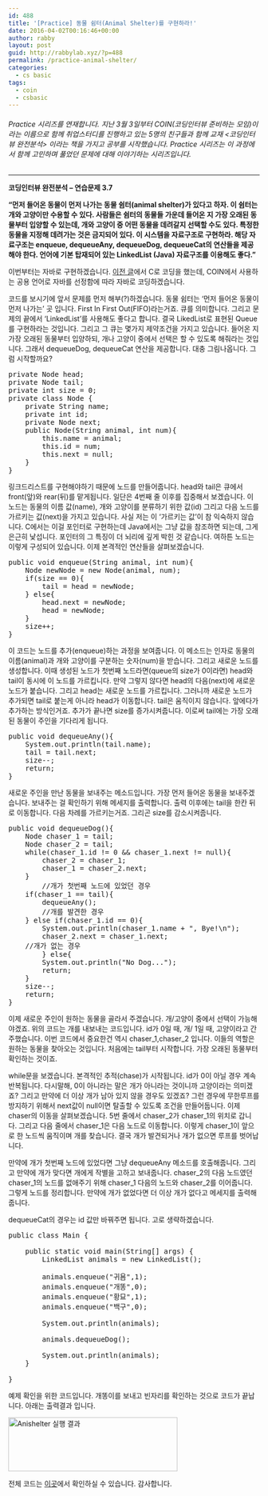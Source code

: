 ```yaml
---
id: 488
title: '[Practice] 동물 쉼터(Animal Shelter)를 구현하라!'
date: 2016-04-02T00:16:46+00:00
author: rabby
layout: post
guid: http://rabbylab.xyz/?p=488
permalink: /practice-animal-shelter/
categories:
  - cs basic
tags:
  - coin
  - csbasic
---
```

###### Practice 시리즈를 연재합니다. 지난 3월 3일부터 COIN(코딩인터뷰 준비하는 모임)이라는 이름으로 함께 취업스터디를 진행하고 있는 5명의 친구들과 함께 교재 <코딩인터뷰 완전분석> 이라는 책을 가지고 공부를 시작했습니다. Practice 시리즈는 이 과정에서 함께 고민하며 풀었던 문제에 대해 이야기하는 시리즈입니다.

* * *

**코딩인터뷰 완전분석 – 연습문제 3.7**

**“먼저 들어온 동물이 먼저 나가는 동물 쉼터(animal shelter)가 있다고 하자. 이 쉼터는 개와 고양이만 수용할 수 있다. 사람들은 쉼터의 동물들 가운데 들어온 지 가장 오래된 동물부터 입양할 수 있는데, 개와 고양이 중 어떤 동물을 데려갈지 선택할 수도 있다. 특정한 동물을 지정해 데려가는 것은 금지되어 있다. 이 시스템을 자료구조로 구현하라. 해당 자료구조는 enqueue, dequeueAny, dequeueDog, dequeueCat의 연산들을 제공해야 한다. 언어에 기본 탑재되어 있는 LinkedList (Java) 자료구조를 이용해도 좋다.”**

이번부터는 자바로 구현하겠습니다. [이전 글](http://rabbylab.xyz/practice-1/)에서 C로 코딩을 했는데, COIN에서 사용하는 공용 언어로 자바를 선정함에 따라 자바로 코딩하겠습니다.

코드를 보시기에 앞서 문제를 먼저 해부(?)하겠습니다. 동물 쉼터는 &#8216;먼저 들어온 동물이 먼저 나가는&#8217; 곳 입니다. First In First Out(FIFO)라는거죠. 큐를 의미합니다. 그리고 문제의 끝에서 &#8216;LinkedList&#8217;를 사용해도 좋다고 합니다. 결국 LikedList로 표현된 Queue를 구현하라는 것입니다. 그리고 그 큐는 몇가지 제약조건을 가지고 있습니다. 들어온 지 가장 오래된 동물부터 입양하되, 개나 고양이 중에서 선택은 할 수 있도록 해줘라는 것입니다. 그래서 dequeueDog, dequeueCat 연산을 제공합니다. 대충 그림나옵니다. 그럼 시작할까요?

<pre class="brush: plain; title: ; notranslate" title="">private Node head;
private Node tail;
private int size = 0;
private class Node {
	private String name;
	private int id;
	private Node next;
	public Node(String animal, int num){
		this.name = animal;
		this.id = num;
		this.next = null;
	}
}
</pre>

링크드리스트를 구현해야하기 때문에 노드를 만들어줍니다. head와 tail은 큐에서 front(앞)와 rear(뒤)를 맡게됩니다. 일단은 4번째 줄 이후를 집중해서 보겠습니다. 이 노드는 동물의 이름 값(name), 개와 고양이를 분류하기 위한 값(id) 그리고 다음 노드를 가르키는 값(next)을 가지고 있습니다. 사실 저는 이 &#8216;가르키는 값&#8217;이 참 익숙하지 않습니다. C에서는 이걸 포인터로 구현하는데 Java에서는 그냥 값을 참조하면 되는데, 그게 은근히 낯섭니다. 포인터의 그 특징이 더 뇌리에 깊게 박힌 것 같습니다. 여하튼 노드는 이렇게 구성되어 있습니다. 이제 본격적인 연산들을 살펴보겠습니다.

<pre class="brush: plain; title: ; notranslate" title="">public void enqueue(String animal, int num){
	Node newNode = new Node(animal, num);
	if(size == 0){
		tail = head = newNode;
	} else{
		head.next = newNode;
		head = newNode;
	}
	size++;
}
</pre>

이 코드는 노드를 추가(enqueue)하는 과정을 보여줍니다. 이 메소드는 인자로 동물의 이름(animal)과 개와 고양이를 구분하는 숫자(num)을 받습니다. 그리고 새로운 노드를 생성합니다. 이때 생성된 노드가 첫번째 노드라면(queue의 size가 0이라면) head와 tail이 동시에 이 노드를 가르킵니다. 만약 그렇지 않다면 head의 다음(next)에 새로운 노드가 붙습니다. 그리고 head는 새로운 노드를 가르킵니다. 그러니까 새로운 노드가 추가되면 tail로 붙는게 아니라 head가 이동합니다. tail은 움직이지 않습니다. 앞에다가 추가하는 방식인거죠. 추가가 끝나면 size를 증가시켜줍니다. 이로써 tail에는 가장 오래된 동물이 주인을 기다리게 됩니다.

<pre class="brush: plain; title: ; notranslate" title="">public void dequeueAny(){
	System.out.println(tail.name);
	tail = tail.next;
	size--;
	return;
}
</pre>

새로운 주인을 만난 동물을 보내주는 메소드입니다. 가장 먼저 들어온 동물을 보내주겠습니다. 보내주는 걸 확인하기 위해 메세지를 출력합니다. 출력 이후에는 tail을 한칸 뒤로 이동합니다. 다음 차례를 가르키는거죠. 그리곤 size를 감소시켜줍니다.

<pre class="brush: plain; title: ; notranslate" title="">public void dequeueDog(){
	Node chaser_1 = tail;
	Node chaser_2 = tail;
	while(chaser_1.id != 0 && chaser_1.next != null){
		chaser_2 = chaser_1;
		chaser_1 = chaser_2.next;
	}
        //개가 첫번째 노드에 있었던 경우
	if(chaser_1 == tail){
		dequeueAny();
        //개를 발견한 경우
	} else if(chaser_1.id == 0){
		System.out.println(chaser_1.name + ", Bye!\n");
		chaser_2.next = chaser_1.next;
	//개가 없는 경우
        } else{
		System.out.println("No Dog...");
		return;
	}
	size--;
	return;
}
</pre>

이제 새로운 주인이 원하는 동물을 골라서 주겠습니다. 개/고양이 중에서 선택이 가능해야겠죠. 위의 코드는 개를 내보내는 코드입니다. id가 0일 때, 개/ 1일 때, 고양이라고 간주했습니다. 이번 코드에서 중요한건 역시 chaser\_1,chaser\_2 입니다. 이들의 역할은 원하는 동물을 찾아오는 것입니다. 처음에는 tail부터 시작합니다. 가장 오래된 동물부터 확인하는 것이죠.
  
while문을 보겠습니다. 본격적인 추적(chase)가 시작됩니다. id가 0이 아닐 경우 계속 반복됩니다. 다시말해, 0이 아니라는 말은 개가 아니라는 것이니까 고양이라는 의미겠죠? 그리고 만약에 더 이상 개가 남아 있지 않을 경우도 있겠죠? 그런 경우에 무한루프를 방지하기 위해서 next값이 null이면 탈출할 수 있도록 조건을 만들어둡니다. 이제 chaser의 이동을 살펴보겠습니다. 5번 줄에서 chaser\_2가 chaser\_1의 위치로 갑니다. 그리고 다음 줄에서 chaser\_1은 다음 노드로 이동합니다. 이렇게 chaser\_1이 앞으로 한 노드씩 움직이며 개를 찾습니다. 결국 개가 발견되거나 개가 없으면 루프를 벗어납니다.
  
만약에 개가 첫번째 노드에 있었다면 그냥 dequeueAny 메소드를 호출해줍니다. 그리고 만약에 개가 맞다면 개에게 작별을 고하고 보내줍니다. chaser\_2의 다음 노드였던 chaser\_1의 노드를 없애주기 위해 chaser\_1 다음의 노드와 chaser\_2를 이어줍니다. 그렇게 노드를 정리합니다. 만약에 개가 없었다면 더 이상 개가 없다고 메세지를 출력해줍니다.

dequeueCat의 경우는 id 값만 바꿔주면 됩니다. 고로 생략하겠습니다.

<pre class="brush: plain; title: ; notranslate" title="">public class Main {

	public static void main(String[] args) {
		LinkedList animals = new LinkedList();
		
		animals.enqueue("귀욤",1);
		animals.enqueue("개똥",0);
		animals.enqueue("황묘",1);
		animals.enqueue("백구",0);
		
		System.out.println(animals);
		
		animals.dequeueDog();
	
		System.out.println(animals);
	}

}
</pre>

예제 확인을 위한 코드입니다. 개똥이를 보내고 빈자리를 확인하는 것으로 코드가 끝납니다. 아래는 출력결과 입니다.
  
<img class="alignnone size-full wp-image-501" src="http://rabbylab.xyz/blog/wp-content/uploads/2016/04/Aniqueue-실행-결과.jpg" alt="Anishelter 실행 결과" width="339" height="108" srcset="http://rabbylab.xyz/blog/wp-content/uploads/2016/04/Aniqueue-실행-결과.jpg 339w, http://rabbylab.xyz/blog/wp-content/uploads/2016/04/Aniqueue-실행-결과-300x96.jpg 300w" sizes="(max-width: 339px) 100vw, 339px" />

전체 코드는 <a href="https://github.com/joeunha/rabbylab-csbasic/blob/master/src/rabbylab/csbasic/coin/animalshelter/LinkedList.java" target="_blank">이곳</a>에서 확인하실 수 있습니다. 감사합니다.